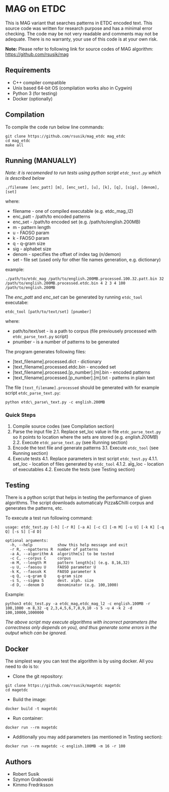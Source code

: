 
# MAG on ETDC

This is MAG variant that searches patterns in ETDC encoded text. This source code was written for research purpose and has a minimal error checking. The code may be not very readable and comments may not be adequate. There is no warranty, your use of this code is at your own risk.

**Note:** Please refer to following link for source codes of MAG algorithm: https://github.com/rsusik/mag


## Requirements
* C++ compiler compatible 
* Unix based 64-bit OS (compilation works also in Cygwin)
* Python 3 (for testing)
* Docker (optionally)

## Compilation

To compile the code run below line commands:
```shell
git clone https://github.com/rsusik/mag_etdc mag_etdc
cd mag_etdc
make all
```

## Running (MANUALLY)
*Note: it is recomended to run tests using python script `etdc_test.py` which is described below*

```shell
./filename [enc_patt] [m], [enc_set], [u], [k], [q], [sig], [denom], [set]
```

where:
* filename - one of compiled executable (e.g. etdc\_mag\_l2)
* enc\_patt - /path/to encoded patterns 
* enc\_set  - /path/to encoded set (e.g. /path/to/english.200MB)
* m         - pattern length
* u         - FAOSO param
* k         - FAOSO param
* q         - q-gram size
* sig       - alphabet size
* denom     - specifies the offset of index tag (n/demon)
* set       - file set (used only for other file names generation, e.g. dictionary)

example:
```shell
./path/to/etdc_mag /path/to/english.200MB.processed.100.32.patt.bin 32 /path/to/english.200MB.processed.etdc.bin 4 2 3 4 100 /path/to/english.200MB
```

The *enc\_patt* and *enc\_set* can be generated by running `etdc_tool` executabe:
```shell
etdc_tool [path/to/text/set] [pnumber]
```

where:
* path/to/text/set - is a path to corpus (file previousely processed with `etdc_parse_text.py` script)
* pnumber - is a number of patterns to be generated

The program generates following files:
* [text\_filename].processed.dict - dictionary
* [text\_filename].processed.etdc.bin - encoded set
* [text\_filename].processed.[p_number].[m].bin - encoded patterns
* [text\_filename].processed.[p_number].[m].txt - patterns in plain text


The file `[text_filename].processed` should be generated with for example script `etdc_parse_text.py`:
```shell
python etdc\_parse\_text.py -c english.200MB
```

### Quick Steps

1. Compile source codes (see Compilation section)
2. Parse the input file
	2.1. Replace set_loc value in file `etdc_parse_text.py` so it points to location where the sets are stored (e.g. *english.200MB*)
	2.2. Execute `etdc_parse_text.py` (see Running section)
3. Encode the text file and generate patterns
	3.1. Execute `etdc_tool` (see Running section)
4. Execute tests
	4.1. Replace parameters in test script `etdc_test.py`
		4.1.1. set_loc - location of files generated by `etdc_tool`
		4.1.2. alg_loc - location of executables
	4.2. Execute the tests (see Testing section)

## Testing

There is a python script that helps in testing the performance of given algorithms.
The script downloads automaticaly Pizza&Chilli corpus and generates the patterns, etc.

To execute a test run following command:

```shell
usage: etdc_test.py [-h] [-r R] [-a A] [-c C] [-m M] [-u U] [-k K] [-q Q] [-s S] [-d D]

optional arguments:
  -h, --help           show this help message and exit
  -r R, --npatterns R  number of patterns
  -a A, --algorithm A  algorithm[s] to be tested
  -c C, --corpus C     corpus
  -m M, --length M     pattern length[s] (e.g. 8,16,32)
  -u U, --faosou U     FAOSO parameter U
  -k K, --faosok K     FAOSO parameter k
  -q Q, --q-gram Q     q-gram size
  -s S, --sigma S      dest. alph. size
  -d D, --denom D      denominator (e.g. 100,1000)
```

Example: 
```shell
python3 etdc_test.py -a etdc_mag,etdc_mag_l2 -c english.100MB -r 100,1000 -m 8,32 -q 2,3,4,5,6,7,8,9,10 -s 5 -u 4 -k 2 -d 100,10000,1000000
```


*The above script may execute algorithms with incorrect parameters (the correctness only depends on you), and thus generate some errors in the output which can be ignored.*




## Docker

The simplest way you can test the algorithm is by using docker. All you need to do is to:

* Clone the git repository:
```shell
git clone https://github.com/rsusik/magetdc magetdc
cd magetdc
```

* Build the image:
```shell
docker build -t magetdc
```

* Run container:
```shell
docker run --rm magetdc
```

* Additionally you may add parameters (as mentioned in Testing section):
```shell
docker run --rm magetdc -c english.100MB -m 16 -r 100
```


## Authors

* Robert Susik
* Szymon Grabowski
* Kimmo Fredriksson

